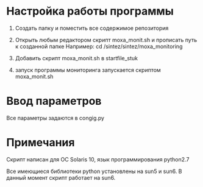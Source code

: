 # Настройка работы программы

1) Создать папку и поместить все содержимое репозитория

2) Открыть любым редактором скрипт moxa_monit.sh и прописать путь к созданной папке
Например: cd /sintez/sintez/moxa_monitoring
   
3) Добавить скрипт moxa_monit.sh в startfile_stuk

4) запуск программы мониторинга запускается скриптом moxa_monit.sh

# Ввод параметров

Все параметры задаются в congig.py

# Примечания

Скрипт написан для ОС Solaris 10, язык программирования python2.7

Все имеющиеся библиотеки python установлены на sun5 и sun6.
В данный момент скрипт работает на sun6.

